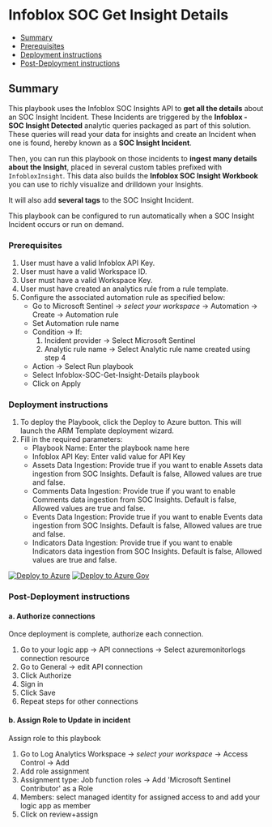 # Infoblox SOC Get Insight Details

* [Summary](#Summary)
* [Prerequisites](#Prerequisites)
* [Deployment instructions](#Deployment-instructions)
* [Post-Deployment instructions](#Post-Deployment-instructions)

## Summary<a name="Summary"></a>

This playbook uses the Infoblox SOC Insights API to **get all the details** about an SOC Insight Incident. These Incidents are triggered by the **Infoblox - SOC Insight Detected** analytic queries packaged as part of this solution. These queries will read your data for insights and create an Incident when one is found, hereby known as a **SOC Insight Incident**.

Then, you can run this playbook on those incidents to **ingest many details about the Insight**, placed in several custom tables prefixed with ```InfobloxInsight```. This data also builds the **Infoblox SOC Insight Workbook** you can use to richly visualize and drilldown your Insights.

It will also add **several tags** to the SOC Insight Incident.

This playbook can be configured to run automatically when a SOC Insight Incident occurs or run on demand.

### Prerequisites<a name="Prerequisites"></a>

1. User must have a valid Infoblox API Key.
2. User must have a valid Workspace ID.
3. User must have a valid Workspace Key.
4. User must have created an analytics rule from a rule template.
5. Configure the associated automation rule as specified below:
    * Go to Microsoft Sentinel → *select your workspace* → Automation → Create → Automation rule
    * Set Automation rule name
    * Condition → If:
        1. Incident provider → Select Microsoft Sentinel
        2. Analytic rule name → Select Analytic rule name created using step 4
    * Action → Select Run playbook
    * Select Infoblox-SOC-Get-Insight-Details playbook
    * Click on Apply

### Deployment instructions<a name="Deployment-instructions"></a>

1. To deploy the Playbook, click the Deploy to Azure button. This will launch the ARM Template deployment wizard.
2. Fill in the required parameters:
    * Playbook Name: Enter the playbook name here
    * Infoblox API Key: Enter valid value for API Key
    * Assets Data Ingestion: Provide true if you want to enable Assets data ingestion from SOC Insights. Default is false, Allowed values are true and false.
    * Comments Data Ingestion: Provide true if you want to enable Comments data ingestion from SOC Insights. Default is false, Allowed values are true and false.
    * Events Data Ingestion: Provide true if you want to enable Events data ingestion from SOC Insights. Default is false, Allowed values are true and false.
    * Indicators Data Ingestion: Provide true if you want to enable Indicators data ingestion from SOC Insights. Default is false, Allowed values are true and false.

[![Deploy to Azure](https://aka.ms/deploytoazurebutton)](https://portal.azure.com/#create/Microsoft.Template/uri/https%3A%2F%2Fraw.githubusercontent.com%2FAzure%2FAzure-Sentinel%2Fmaster%2FSolutions%2FInfoblox%2FPlaybooks%2FInfoblox%20SOC%20Get%20Insight%20Details%2Fazuredeploy.json) [![Deploy to Azure Gov](https://aka.ms/deploytoazuregovbutton)](https://portal.azure.com/#create/Microsoft.Template/uri/https%3A%2F%2Fraw.githubusercontent.com%2FAzure%2FAzure-Sentinel%2Fmaster%2FSolutions%2FInfoblox%2FPlaybooks%2FInfoblox%20SOC%20Get%20Insight%20Details%2Fazuredeploy.json)

### Post-Deployment instructions<a name="Post-Deployment-instructions"></a>

#### a. Authorize connections

Once deployment is complete, authorize each connection.

1. Go to your logic app -> API connections -> Select azuremonitorlogs connection resource
2. Go to General -> edit API connection
3. Click Authorize
4. Sign in
5. Click Save
6. Repeat steps for other connections

#### b. Assign Role to Update in incident

Assign role to this playbook

1. Go to Log Analytics Workspace → *select your workspace* → Access Control → Add
2. Add role assignment
3. Assignment type: Job function roles -> Add 'Microsoft Sentinel Contributor' as a Role
4. Members: select managed identity for assigned access to and add your logic app as member
5. Click on review+assign